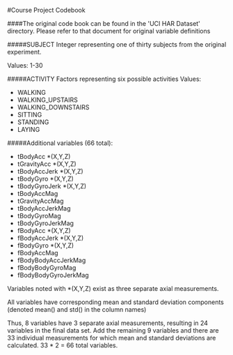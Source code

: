 #Course Project Codebook

####The original code book can be found in the 'UCI HAR Dataset' directory.  Please refer to that document for original variable definitions


#####SUBJECT
Integer representing one of thirty subjects from the original experiment.

Values: 1-30


#####ACTIVITY
Factors representing six possible activities
Values:
- WALKING
- WALKING_UPSTAIRS
- WALKING_DOWNSTAIRS
- SITTING
- STANDING
- LAYING 


#####Additional variables (66 total):
- tBodyAcc *(X,Y,Z)
- tGravityAcc *(X,Y,Z)
- tBodyAccJerk *(X,Y,Z) 
- tBodyGyro *(X,Y,Z) 
- tBodyGyroJerk *(X,Y,Z)
- tBodyAccMag
- tGravityAccMag
- tBodyAccJerkMag
- tBodyGyroMag
- tBodyGyroJerkMag
- fBodyAcc *(X,Y,Z)
- fBodyAccJerk *(X,Y,Z)
- fBodyGyro *(X,Y,Z)
- fBodyAccMag
- fBodyBodyAccJerkMag
- fBodyBodyGyroMag
- fBodyBodyGyroJerkMag

Variables noted with *(X,Y,Z) exist as three separate axial measurements.

All variables have corresponding mean and standard deviation components (denoted mean() and std() in the column names)

Thus, 8 variables have 3 separate axial measurements, resulting in 24 variables in the final data set.  Add the remaining 9 variables and there are 33 individual measurements for which mean and standard deviations are calculated.  33 * 2 = 66 total variables.
